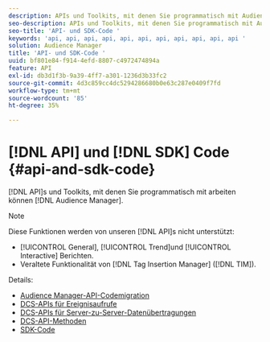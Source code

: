 ```yaml
---
description: APIs und Toolkits, mit denen Sie programmatisch mit Audience Manager arbeiten können.
seo-description: APIs und Toolkits, mit denen Sie programmatisch mit Audience Manager arbeiten können.
seo-title: 'API- und SDK-Code '
keywords: 'api, api, api, api, api, api, api, api, api, api, api '
solution: Audience Manager
title: 'API- und SDK-Code '
uuid: bf801e84-f914-4efd-8807-c4972474894a
feature: API
exl-id: db3d1f3b-9a39-4ff7-a301-1236d3b33fc2
source-git-commit: 4d3c859cc4dc5294286680b0e63c287e0409f7fd
workflow-type: tm+mt
source-wordcount: '85'
ht-degree: 35%

---
```


# [!DNL API] und  [!DNL SDK] Code  {#api-and-sdk-code}

[!DNL API]s und Toolkits, mit denen Sie programmatisch mit arbeiten können  [!DNL Audience Manager].

>[!NOTE]
>
>Diese Funktionen werden von unseren [!DNL API]s nicht unterstützt:
>
>* [!UICONTROL General],  [!UICONTROL Trend]und  [!UICONTROL Interactive] Berichten.
>* Veraltete Funktionalität von [!DNL Tag Insertion Manager] ([!DNL TIM]).


Details:

* [Audience Manager-API-Codemigration](api-swagger-migration.md)
* [DCS-APIs für Ereignisaufrufe](dcs-intro/dcs-event-calls/dcs-event-calls.md)
* [DCS-APIs für Server-zu-Server-Datenübertragungen](dcs-intro/dcs-s2s/dcs-s2s.md)
* [DCS-API-Methoden](dcs-intro/dcs-api-reference/dcs-api-methods.md)
* [SDK-Code](/help/using/api/aam-sdk.md)
